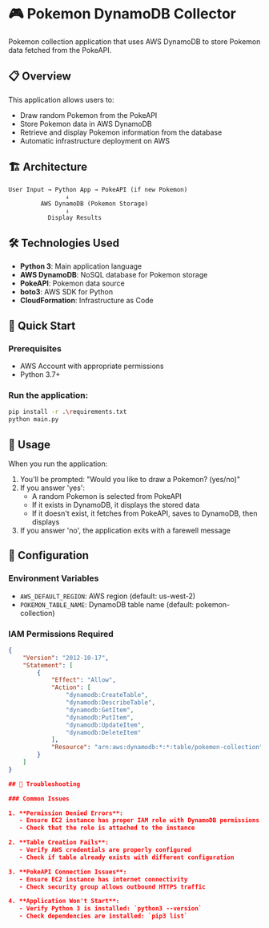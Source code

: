# 🎮 Pokemon DynamoDB Collector

Pokemon collection application that uses AWS DynamoDB to store Pokemon data fetched from the PokeAPI.

## 📋 Overview

This application allows users to:
- Draw random Pokemon from the PokeAPI
- Store Pokemon data in AWS DynamoDB
- Retrieve and display Pokemon information from the database
- Automatic infrastructure deployment on AWS

## 🏗️ Architecture

```
User Input → Python App → PokeAPI (if new Pokemon)
                ↓
         AWS DynamoDB (Pokemon Storage)
                ↓
           Display Results
```

## 🛠️ Technologies Used

- **Python 3**: Main application language
- **AWS DynamoDB**: NoSQL database for Pokemon storage
- **PokeAPI**: Pokemon data source
- **boto3**: AWS SDK for Python
- **CloudFormation**: Infrastructure as Code

## 🚀 Quick Start

### Prerequisites

- AWS Account with appropriate permissions
- Python 3.7+

### Run the application:
```bash
pip install -r .\requirements.txt
python main.py
```

## 🎯 Usage

When you run the application:

1. You'll be prompted: "Would you like to draw a Pokemon? (yes/no)"
2. If you answer 'yes':
   - A random Pokemon is selected from PokeAPI
   - If it exists in DynamoDB, it displays the stored data
   - If it doesn't exist, it fetches from PokeAPI, saves to DynamoDB, then displays
3. If you answer 'no', the application exits with a farewell message

## 🔧 Configuration

### Environment Variables

- `AWS_DEFAULT_REGION`: AWS region (default: us-west-2)
- `POKEMON_TABLE_NAME`: DynamoDB table name (default: pokemon-collection)

### IAM Permissions Required

```json
{
    "Version": "2012-10-17",
    "Statement": [
        {
            "Effect": "Allow",
            "Action": [
                "dynamodb:CreateTable",
                "dynamodb:DescribeTable",
                "dynamodb:GetItem",
                "dynamodb:PutItem",
                "dynamodb:UpdateItem",
                "dynamodb:DeleteItem"
            ],
            "Resource": "arn:aws:dynamodb:*:*:table/pokemon-collection"
        }
    ]
}

## 🐛 Troubleshooting

### Common Issues

1. **Permission Denied Errors**:
   - Ensure EC2 instance has proper IAM role with DynamoDB permissions
   - Check that the role is attached to the instance

2. **Table Creation Fails**:
   - Verify AWS credentials are properly configured
   - Check if table already exists with different configuration

3. **PokeAPI Connection Issues**:
   - Ensure EC2 instance has internet connectivity
   - Check security group allows outbound HTTPS traffic

4. **Application Won't Start**:
   - Verify Python 3 is installed: `python3 --version`
   - Check dependencies are installed: `pip3 list`